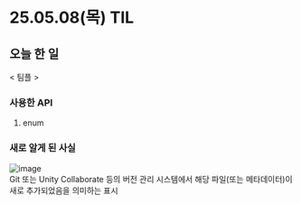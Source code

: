 # 25.05.08(목) TIL

## 오늘 한 일
< 팀플 >
### 사용한 API
1. enum

### 새로 알게 된 사실

![image](https://github.com/user-attachments/assets/b23fce3b-4b6c-463a-8b04-b519dbf876cd)   
Git 또는 Unity Collaborate 등의 버전 관리 시스템에서 해당 파일(또는 메타데이터)이 새로 추가되었음을 의미하는 표시

